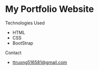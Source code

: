 # My Portfolio Website

Technologies Used

* HTML
* CSS
* BootStrap

Contact

* ttruong516581@gmail.com

